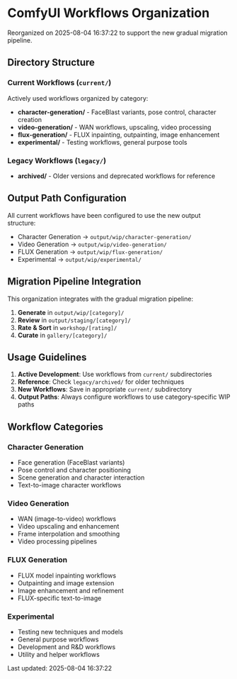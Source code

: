 # ComfyUI Workflows Organization

Reorganized on 2025-08-04 16:37:22 to support the new gradual migration pipeline.

## Directory Structure

### Current Workflows (`current/`)
Actively used workflows organized by category:
- **character-generation/** - FaceBlast variants, pose control, character creation
- **video-generation/** - WAN workflows, upscaling, video processing  
- **flux-generation/** - FLUX inpainting, outpainting, image enhancement
- **experimental/** - Testing workflows, general purpose tools

### Legacy Workflows (`legacy/`)
- **archived/** - Older versions and deprecated workflows for reference

## Output Path Configuration

All current workflows have been configured to use the new output structure:
- Character Generation → `output/wip/character-generation/`
- Video Generation → `output/wip/video-generation/`
- FLUX Generation → `output/wip/flux-generation/`
- Experimental → `output/wip/experimental/`

## Migration Pipeline Integration

This organization integrates with the gradual migration pipeline:
1. **Generate** in `output/wip/[category]/`
2. **Review** in `output/staging/[category]/`  
3. **Rate & Sort** in `workshop/[rating]/`
4. **Curate** in `gallery/[category]/`

## Usage Guidelines

1. **Active Development**: Use workflows from `current/` subdirectories
2. **Reference**: Check `legacy/archived/` for older techniques
3. **New Workflows**: Save in appropriate `current/` subdirectory
4. **Output Paths**: Always configure workflows to use category-specific WIP paths

## Workflow Categories

### Character Generation
- Face generation (FaceBlast variants)
- Pose control and character positioning  
- Scene generation and character interaction
- Text-to-image character workflows

### Video Generation  
- WAN (image-to-video) workflows
- Video upscaling and enhancement
- Frame interpolation and smoothing
- Video processing pipelines

### FLUX Generation
- FLUX model inpainting workflows
- Outpainting and image extension
- Image enhancement and refinement
- FLUX-specific text-to-image

### Experimental
- Testing new techniques and models
- General purpose workflows
- Development and R&D workflows
- Utility and helper workflows

Last updated: 2025-08-04 16:37:22
